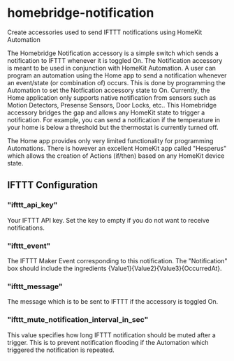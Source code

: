 # homebridge-notification
Create accessories used to send IFTTT notifications using HomeKit Automation

The Homebridge Notification accessory is a simple switch which sends a notification to IFTTT whenever it is toggled On. The Notification accessory is meant to be used in conjunction with HomeKit Automation. A user can program an automation using the Home app to send a notification whenever an event/state (or combination of) occurs. This is done by programming the Automation to set the Notfication accessory state to On. Currently, the Home application only supports native notification from sensors such as Motion Detectors, Presense Sensors, Door Locks, etc.. This Homebridge accessory bridges the gap and allows any HomeKit state to trigger a notification. For example, you can send a notification if the temperature in your home is below a threshold but the thermostat is currently turned off. 

The Home app provides only very limited functionality for programming Automations. There is however an excellent HomeKit app called "Hesperus" which allows the creation of Actions (if/then) based on any HomeKit device state.

## IFTTT Configuration

### "ifttt_api_key"
Your IFTTT API key. Set the key to empty if you do not want to receive notifications.

### "ifttt_event"
The IFTTT Maker Event corresponding to this notification. The "Notification" box should include the ingredients {Value1}{Value2}{Value3}{OccurredAt}.

### "ifttt_message"
The message which is to be sent to IFTTT if the accessory is toggled On. 

### "ifttt_mute_notification_interval_in_sec"
This value specifies how long IFTTT notification should be muted after a trigger. This is to prevent notification flooding if the Automation which triggered the notification is repeated.

